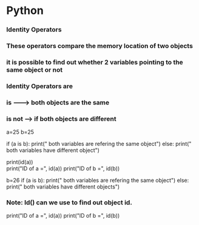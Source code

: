 # Python
### Identity Operators 
### These operators compare the memory location of two objects
### it is possible to find out whether 2 variables pointing to the same object or not

### Identity Operators are
###  is ---> both objects are the same 
###  is not --> if both objects are different

a=25
b=25

if (a is b):
    print(" both variables are refering the same object")
else:
     print(" both variables have different object")

print(id(a))        
print("ID of a =", id(a))
print("ID of b =", id(b))

b=26
if (a is b):
    print(" both variables are refering the same object")
else:
     print(" both variables have different objects")

### Note: Id() can we use to find out object id.

print("ID of a =", id(a))
print("ID of b =", id(b))
